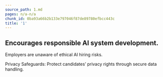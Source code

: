 ```yaml
---
source_path: 1.md
pages: n/a-n/a
chunk_id: 0ba93a66b2b133e797046f87de89780efbcc443c
title: '1'
---
```

## Encourages responsible AI system development.

Employers are unaware of ethical AI hiring risks.

Privacy Safeguards: Protect candidates’ privacy rights through secure data handling.
